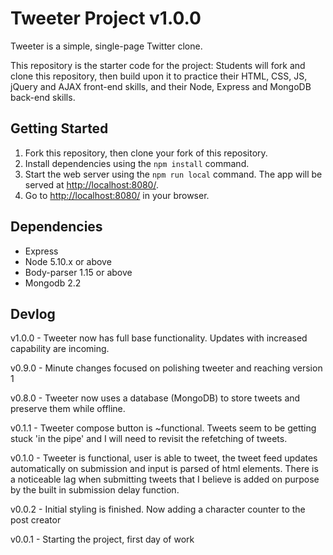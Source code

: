 # Tweeter Project v1.0.0

Tweeter is a simple, single-page Twitter clone.

This repository is the starter code for the project: Students will fork and clone this repository, then build upon it to practice their HTML, CSS, JS, jQuery and AJAX front-end skills, and their Node, Express and MongoDB back-end skills.

## Getting Started

1. Fork this repository, then clone your fork of this repository.
2. Install dependencies using the `npm install` command.
3. Start the web server using the `npm run local` command. The app will be served at <http://localhost:8080/>.
4. Go to <http://localhost:8080/> in your browser.

## Dependencies

- Express
- Node 5.10.x or above
- Body-parser 1.15 or above
- Mongodb 2.2

## Devlog

v1.0.0 - Tweeter now has full base functionality. Updates with increased capability are incoming.

v0.9.0 - Minute changes focused on polishing tweeter and reaching version 1

v0.8.0 - Tweeter now uses a database (MongoDB) to store tweets and preserve them while offline.

v0.1.1 - Tweeter compose button is ~functional. Tweets seem to be getting stuck 'in the pipe' and I will need to revisit the refetching of tweets.

v0.1.0 - Tweeter is functional, user is able to tweet, the tweet feed updates automatically on submission and input is parsed of html elements. There is a noticeable lag when submitting tweets that I believe is added on purpose by the built in submission delay function.

v0.0.2 - Initial styling is finished. Now adding a character counter to the post creator

v0.0.1 - Starting the project, first day of work
